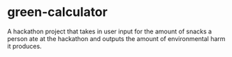 # green-calculator
A hackathon project that takes in user input for the amount of snacks a person ate at the hackathon and outputs the amount of environmental harm it produces.
